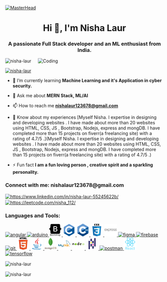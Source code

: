 [![MasterHead](https://img.freepik.com/free-vector/development-typographic-header-presenting-content-web-pages-website-layout-composition-color-development-idea-computer-technology-flat-vector-illustration_613284-2493.jpg?w=826&t=st=1686302009~exp=1686302609~hmac=6701562f7395cd67aaa4591be3c0840838fc2f7da67d974e52ecbee030cdc424)](https://rishavchanda.io)
<h1 align="center">Hi 👋, I'm Nisha Laur</h1>
<h3 align="center">A passionate Full Stack developer and an ML enthusiast from India.</h3>
<img align="right" alt="Coding" width="400"  src="https://img.freepik.com/free-vector/hand-coding-concept-illustration_114360-8413.jpg?w=740&t=st=1686301684~exp=1686302284~hmac=8b31952ba30e69406c56a1a0117bf41fb22f34f24e42f3786f572b37d7978b7a">
<p align="left"> <img src="https://komarev.com/ghpvc/?username=nisha-laur&label=Profile%20views&color=0e75b6&style=flat" alt="nisha-laur" /> </p>

<p align="left"> <a href="https://github.com/ryo-ma/github-profile-trophy"><img src="https://github-profile-trophy.vercel.app/?username=nisha-laur" alt="nisha-laur" /></a> </p>

- 🌱 I’m currently learning **Machine Learning and it's Application in cyber security.**

- 💬 Ask me about **MERN Stack, ML/AI**

- 📫 How to reach me **nishalaur123678@gmail.com**

- 📄 Know about my experiences [Myself Nisha. I expertise in designing and developing websites . I have made about more than 20 websites using HTML, CSS, JS , Bootstrap, Nodejs, express and mongDB. I have completed more than 15 projects on fiverr(a freelancing site) with a rating of 4.7/5 .](Myself Nisha. I expertise in designing and developing websites . I have made about more than 20 websites using HTML, CSS, JS , Bootstrap, Nodejs, express and mongDB. I have completed more than 15 projects on fiverr(a freelancing site) with a rating of 4.7/5 .)

- ⚡ Fun fact **I am a fun loving person , creative spirit and a sparkling personality.**

<h3 align="left">Connect with me: nishalaur123678@gmail.com</h3>
<p align="left">
<a href="https://linkedin.com/in/https://www.linkedin.com/in/nisha-laur-55245622b/" target="blank"><img align="center" src="https://raw.githubusercontent.com/rahuldkjain/github-profile-readme-generator/master/src/images/icons/Social/linked-in-alt.svg" alt="https://www.linkedin.com/in/nisha-laur-55245622b/" height="30" width="40" /></a>
<a href="https://www.leetcode.com/https://leetcode.com/nisha_112/" target="blank"><img align="center" src="https://raw.githubusercontent.com/rahuldkjain/github-profile-readme-generator/master/src/images/icons/Social/leet-code.svg" alt="https://leetcode.com/nisha_112/" height="30" width="40" /></a>
</p>

<h3 align="left">Languages and Tools:</h3>
<p align="left"> <a href="https://angular.io" target="_blank" rel="noreferrer"> <img src="https://angular.io/assets/images/logos/angular/angular.svg" alt="angular" width="40" height="40"/> </a> <a href="https://www.arduino.cc/" target="_blank" rel="noreferrer"> <img src="https://cdn.worldvectorlogo.com/logos/arduino-1.svg" alt="arduino" width="40" height="40"/> </a> <a href="https://getbootstrap.com" target="_blank" rel="noreferrer"> <img src="https://raw.githubusercontent.com/devicons/devicon/master/icons/bootstrap/bootstrap-plain-wordmark.svg" alt="bootstrap" width="40" height="40"/> </a> <a href="https://www.cprogramming.com/" target="_blank" rel="noreferrer"> <img src="https://raw.githubusercontent.com/devicons/devicon/master/icons/c/c-original.svg" alt="c" width="40" height="40"/> </a> <a href="https://www.w3schools.com/cpp/" target="_blank" rel="noreferrer"> <img src="https://raw.githubusercontent.com/devicons/devicon/master/icons/cplusplus/cplusplus-original.svg" alt="cplusplus" width="40" height="40"/> </a> <a href="https://www.w3schools.com/css/" target="_blank" rel="noreferrer"> <img src="https://raw.githubusercontent.com/devicons/devicon/master/icons/css3/css3-original-wordmark.svg" alt="css3" width="40" height="40"/> </a> <a href="https://expressjs.com" target="_blank" rel="noreferrer"> <img src="https://raw.githubusercontent.com/devicons/devicon/master/icons/express/express-original-wordmark.svg" alt="express" width="40" height="40"/> </a> <a href="https://www.figma.com/" target="_blank" rel="noreferrer"> <img src="https://www.vectorlogo.zone/logos/figma/figma-icon.svg" alt="figma" width="40" height="40"/> </a> <a href="https://firebase.google.com/" target="_blank" rel="noreferrer"> <img src="https://www.vectorlogo.zone/logos/firebase/firebase-icon.svg" alt="firebase" width="40" height="40"/> </a> <a href="https://git-scm.com/" target="_blank" rel="noreferrer"> <img src="https://www.vectorlogo.zone/logos/git-scm/git-scm-icon.svg" alt="git" width="40" height="40"/> </a> <a href="https://www.w3.org/html/" target="_blank" rel="noreferrer"> <img src="https://raw.githubusercontent.com/devicons/devicon/master/icons/html5/html5-original-wordmark.svg" alt="html5" width="40" height="40"/> </a> <a href="https://www.java.com" target="_blank" rel="noreferrer"> <img src="https://raw.githubusercontent.com/devicons/devicon/master/icons/java/java-original.svg" alt="java" width="40" height="40"/> </a> <a href="https://www.mongodb.com/" target="_blank" rel="noreferrer"> <img src="https://raw.githubusercontent.com/devicons/devicon/master/icons/mongodb/mongodb-original-wordmark.svg" alt="mongodb" width="40" height="40"/> </a> <a href="https://www.mysql.com/" target="_blank" rel="noreferrer"> <img src="https://raw.githubusercontent.com/devicons/devicon/master/icons/mysql/mysql-original-wordmark.svg" alt="mysql" width="40" height="40"/> </a> <a href="https://nodejs.org" target="_blank" rel="noreferrer"> <img src="https://raw.githubusercontent.com/devicons/devicon/master/icons/nodejs/nodejs-original-wordmark.svg" alt="nodejs" width="40" height="40"/> </a> <a href="https://pandas.pydata.org/" target="_blank" rel="noreferrer"> <img src="https://raw.githubusercontent.com/devicons/devicon/2ae2a900d2f041da66e950e4d48052658d850630/icons/pandas/pandas-original.svg" alt="pandas" width="40" height="40"/> </a> <a href="https://postman.com" target="_blank" rel="noreferrer"> <img src="https://www.vectorlogo.zone/logos/getpostman/getpostman-icon.svg" alt="postman" width="40" height="40"/> </a> <a href="https://reactjs.org/" target="_blank" rel="noreferrer"> <img src="https://raw.githubusercontent.com/devicons/devicon/master/icons/react/react-original-wordmark.svg" alt="react" width="40" height="40"/> </a> <a href="https://www.tensorflow.org" target="_blank" rel="noreferrer"> <img src="https://www.vectorlogo.zone/logos/tensorflow/tensorflow-icon.svg" alt="tensorflow" width="40" height="40"/> </a> </p>

<p><img align="center" src="https://github-readme-stats.vercel.app/api/top-langs?username=nisha-laur&show_icons=true&locale=en&layout=compact" alt="nisha-laur" /></p>

<p><img align="center" src="https://github-readme-streak-stats.herokuapp.com/?user=nisha-laur&" alt="nisha-laur" /></p>

